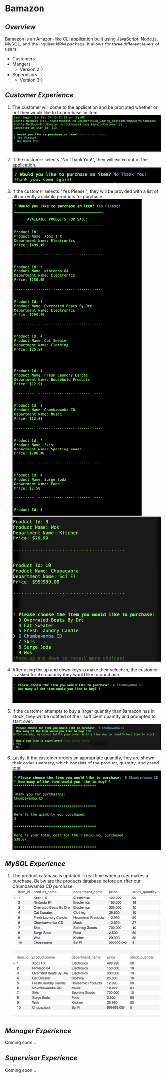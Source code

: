 # Bamazon

## *Overview*
Bamazon is an Amazon-like CLI application built using JavaScript, Node.js, MySQL, and the Inquirer NPM package. It allows for three different levels of users:
* Customers
* Mangers
  * Version 2.0
* Supervisors
  * Version 3.0

## *Customer Experience*
1. The customer will come to the application and be prompted whether or not they would like to to purchase an item.
![Initial Prompt](/assets/Customer-Images/Initial-Prompt.png)

1. If the customer selects "No Thank You!", they will exited out of the application.
![No to Prompt](/assets/Customer-Images/Initial-Prompt-No.png)

1. If the customer selects "Yes Please!", they will be provided with a list of all currently available products for purchase.
![Available Products 1](/assets/Customer-Images/Available-Products-1.png)
![Available Products 2](/assets/Customer-Images/Available-Products-2.png)

1. After using the up and down keys to make their selection, the customer is asked for the quantity they would like to purchase.
![Customer Selection](/assets/Customer-Images/Customer-Selection.png)

1. If the customer attempts to buy a larger quantity than Bamazon has in stock, they will be notified of the insufficient quantity and prompted to start over.
![insufficient Quantity](/assets/Customer-Images/insufficient-Quantity.png)

1. Lastly, if the customer orders an appropriate quantity, they are shown their order summary, which consists of the product, quantity, and grand total.
![Order Summary](/assets/Customer-Images/Order-Summary.png)

## _MySQL Experience_
1. The product database is updated in real time when a user makes a purchase. Below are the products database before an after our Chumbawamba CD purchase.
![Inventory Pre-Purchase](/assets/Customer-Images/Inventory-Pre-Purchase.png)
![Inventory Post-Purchase](/assets/Customer-Images/Inventory-Post-Purchase.png)

## *Manager Experience*
  Coming soon...

## *Supervisor Experience*
  Coming soon...
